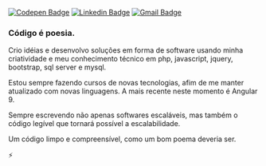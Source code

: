 [![Codepen Badge](https://img.shields.io/badge/-Codepen-black?style=flat&logo=codepen&logoColor=white&link=https://www.codepen.io/Robsonrrn/)](https://www.codepen.io/Robsonrrn/)
[![Linkedin Badge](https://img.shields.io/badge/-LinkedIn-blue?style=flat&logo=Linkedin&logoColor=white&link=https://www.linkedin.com/in/robsonrrn/)](https://www.linkedin.com/in/robsonrrn/)
[![Gmail Badge](https://img.shields.io/badge/-Gmail-c14438?style=flat&logo=Gmail&logoColor=white&link=mailto:robsonrrn@gmail.com)](mailto:robsonrrn@gmail.com)


### Código é poesia.

Crio idéias e desenvolvo soluções em forma de software usando minha criatividade e meu conhecimento técnico em php, javascript, jquery, bootstrap, sql server e mysql. 

Estou sempre fazendo cursos de novas tecnologias, afim de me manter atualizado com novas linguagens. A mais recente neste momento é Angular 9.

Sempre escrevendo não apenas softwares escaláveis, mas também o código legível que tornará possível a escalabilidade.

Um código limpo e compreensível, como um bom poema deveria ser.

⚡